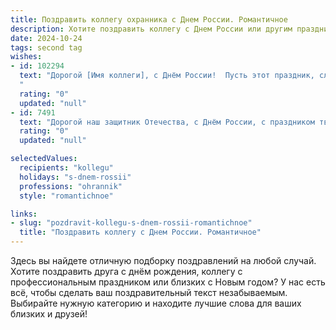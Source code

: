 ```yaml
---
title: Поздравить коллегу охранника с Днем России. Романтичное
description: Хотите поздравить коллегу с Днем России или другим праздником? Наш ИИ создаст незабываемое поздравление, а вы обязательно выделитесь среди других.  
date: 2024-10-24
tags: second tag
wishes:
- id: 102294
  text: "Дорогой [Имя коллеги], с Днём России!  Пусть этот праздник, словно яркий солнечный луч, осветит твой путь и наполнит сердце теплом и гордостью за нашу великую страну.  Твоя надёжность и бдительность – это настоящая крепость, охраняющая наш мир и покой. Желаю тебе мира, любви и счастья, пусть твоя жизнь будет такой же крепкой и нерушимой, как твоя защита!
  "
  rating: "0"
  updated: "null"
- id: 7491
  text: "Дорогой наш защитник Отечества, с Днём России, с праздником твоей профессии - Днём охранника! Пусть опасность, подобно ветру, обтекает тебя, не причиняя никаких бед, а удача, словно солнце, согревает сердце и освещает твой путь. Желаем тебе, наш бдительный страж, оставаться всегда начеку, сохранять спокойствие и уверенность, как скала в бушующем море. Пускай все невзгоды рассеются, словно дым, уносимый ветром, а счастье и благополучие станут твоими верными спутниками. С праздником, наш хранитель порядка!"
  rating: "0"
  updated: "null"

selectedValues:
  recipients: "kollegu"
  holidays: "s-dnem-rossii"
  professions: "ohrannik"
  style: "romantichnoe"

links:
- slug: "pozdravit-kollegu-s-dnem-rossii-romantichnoe"
  title: "Поздравить коллегу с Днем России. Романтичное"
---
```


Здесь вы найдете отличную подборку поздравлений на любой случай.
Хотите поздравить друга с днём рождения, коллегу с профессиональным праздником или близких с Новым годом? У нас есть всё, чтобы сделать ваш поздравительный текст незабываемым. Выбирайте нужную категорию и находите лучшие слова для ваших близких и друзей!
